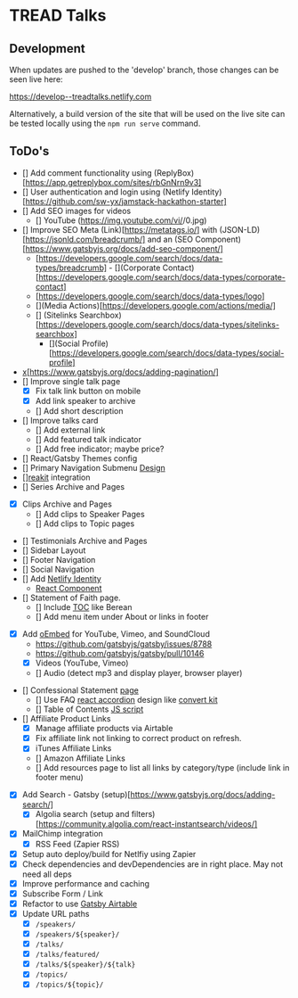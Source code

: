 # TREAD Talks

## Development

When updates are pushed to the 'develop' branch, those changes can be seen live here:

https://develop--treadtalks.netlify.com

Alternatively, a build version of the site that will be used on the live site can be tested locally using the `npm run serve` command.

## ToDo's

- [] Add comment functionality using (ReplyBox)[https://app.getreplybox.com/sites/rbGnNrn9v3]
- [] User authentication and login using (Netlify Identity)[https://github.com/sw-yx/jamstack-hackathon-starter]
- [] Add SEO images for videos  
  - [] YouTube (https://img.youtube.com/vi/<insert-youtube-video-id-here>/0.jpg)
- [] Improve SEO Meta (Link)[https://metatags.io/] with (JSON-LD)[https://jsonld.com/breadcrumb/] and an (SEO Component)[https://www.gatsbyjs.org/docs/add-seo-component/]
  - [](Breadcrumbs)[https://developers.google.com/search/docs/data-types/breadcrumb] - [](Corporate Contact)[https://developers.google.com/search/docs/data-types/corporate-contact]
  - [](Logo)[https://developers.google.com/search/docs/data-types/logo]
  - [](Media Actions)[https://developers.google.com/actions/media/]
  - [] (Sitelinks Searchbox)[https://developers.google.com/search/docs/data-types/sitelinks-searchbox]
    - [](Social Profile)[https://developers.google.com/search/docs/data-types/social-profile]
- [x](Pagination)[https://www.gatsbyjs.org/docs/adding-pagination/]
- [] Improve single talk page
  - [x] Fix talk link button on mobile
  - [x] Add link speaker to archive
  - [] Add short description
- [] Improve talks card
  - [] Add external link
  - [] Add featured talk indicator
  - [] Add free indicator; maybe price?
- [] React/Gatsby Themes config
- [] Primary Navigation Submenu [Design](https://twitter.com/steveschoger/status/953297226985549825)
- [][reakit](https://github.com/reakit/reakit) integration
- [] Series Archive and Pages
- [x] Clips Archive and Pages
  - [] Add clips to Speaker Pages
  - [] Add clips to Topic pages
- [] Testimonials Archive and Pages
- [] Sidebar Layout
- [] Footer Navigation
- [] Social Navigation
- [] Add [Netlify Identity](https://www.netlify.com/docs/identity/)
  - [React Component](https://github.com/sw-yx/react-netlify-identity)
- [] Statement of Faith page.
  - [] Include [TOC](https://github.com/remarkjs/remark-toc) like Berean
  - [] Add menu item under About or links in footer
- [x] Add [oEmbed](https://github.com/raae/gatsby-remark-oembed) for YouTube, Vimeo, and SoundCloud
  - https://github.com/gatsbyjs/gatsby/issues/8788
  - https://github.com/gatsbyjs/gatsby/pull/10146
  - [x] Videos (YouTube, Vimeo)
  - [] Audio (detect mp3 and display player, browser player)
- [] Confessional Statement [page](https://bbcmonticello.com/about/confessional-statement/)
  - [] Use FAQ [react accordion](https://github.com/springload/react-accessible-accordion) design like [convert kit](https://convertkit.com/pricing/)
  - [] Table of Contents [JS script](https://codepen.io/cferdinandi/pen/dwjLRO?mc_cid=e90e43a445&mc_eid=453d78f23c)
- [] Affiliate Product Links
  - [x] Manage affiliate products via Airtable
  - [x] Fix affiliate link not linking to correct product on refresh.
  - [x] iTunes Affiliate Links
  - [] Amazon Affiliate Links
  - [] Add resources page to list all links by category/type (include link in footer menu)
- [x] Add Search - Gatsby (setup)[https://www.gatsbyjs.org/docs/adding-search/]
  - [x] Algolia search (setup and filters)[https://community.algolia.com/react-instantsearch/videos/]
- [x] MailChimp integration
  - [x] RSS Feed (Zapier RSS)
- [x] Setup auto deploy/build for Netlfiy using Zapier
- [x] Check dependencies and devDependencies are in right place. May not need all deps
- [x] Improve performance and caching
- [x] Subscribe Form / Link
- [x] Refactor to use [Gatsby Airtable](https://github.com/jbolda/gatsby-source-airtable)
- [x] Update URL paths
  - [x] `/speakers/`
  - [x] `/speakers/${speaker}/`
  - [x] `/talks/`
  - [x] `/talks/featured/`
  - [x] `/talks/${speaker}/${talk}`
  - [x] `/topics/`
  - [x] `/topics/${topic}/`

